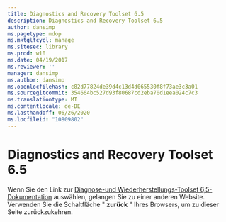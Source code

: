 ```yaml
---
title: Diagnostics and Recovery Toolset 6.5
description: Diagnostics and Recovery Toolset 6.5
author: dansimp
ms.pagetype: mdop
ms.mktglfcycl: manage
ms.sitesec: library
ms.prod: w10
ms.date: 04/19/2017
ms.reviewer: ''
manager: dansimp
ms.author: dansimp
ms.openlocfilehash: c82d77824de39d4c13d4d065530f8f73ae3c3a01
ms.sourcegitcommit: 354664bc527d93f80687cd2eba70d1eea024c7c3
ms.translationtype: MT
ms.contentlocale: de-DE
ms.lasthandoff: 06/26/2020
ms.locfileid: "10809802"
---
```

# Diagnostics and Recovery Toolset 6.5

Wenn Sie den Link zur [Diagnose-und Wiederherstellungs-Toolset 6,5-Dokumentation](https://technet.microsoft.com/library/jj713388.aspx) auswählen, gelangen Sie zu einer anderen Website. Verwenden Sie die Schaltfläche " **zurück** " Ihres Browsers, um zu dieser Seite zurückzukehren.   
